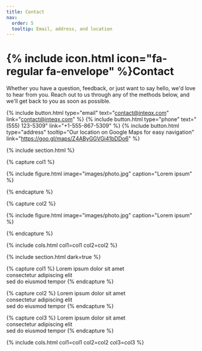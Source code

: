 ```yaml
---
title: Contact
nav:
  order: 5
  tooltip: Email, address, and location
---
```


# {% include icon.html icon="fa-regular fa-envelope" %}Contact

Whether you have a question, feedback, or just want to say hello, we'd love to hear from you. Reach out to us through any of the methods below, and we'll get back to you as soon as possible.

{%
  include button.html
  type="email"
  text="contact@inteqx.com" 
  link="contact@inteqx.com"
%}
{%
  include button.html
  type="phone"
  text="(555) 123-5309"
  link="+1-555-867-5309"
%}
{%
  include button.html
  type="address"
  tooltip="Our location on Google Maps for easy navigation"
  link="https://goo.gl/maps/Z4AByGGVGi41bDDo6"
%}

{% include section.html %}

{% capture col1 %}

{%
  include figure.html
  image="images/photo.jpg"
  caption="Lorem ipsum"
%}

{% endcapture %}

{% capture col2 %}

{%
  include figure.html
  image="images/photo.jpg"
  caption="Lorem ipsum"
%}

{% endcapture %}

{% include cols.html col1=col1 col2=col2 %}

{% include section.html dark=true %}

{% capture col1 %}
Lorem ipsum dolor sit amet  
consectetur adipiscing elit  
sed do eiusmod tempor
{% endcapture %}

{% capture col2 %}
Lorem ipsum dolor sit amet  
consectetur adipiscing elit  
sed do eiusmod tempor
{% endcapture %}

{% capture col3 %}
Lorem ipsum dolor sit amet  
consectetur adipiscing elit  
sed do eiusmod tempor
{% endcapture %}

{% include cols.html col1=col1 col2=col2 col3=col3 %}
